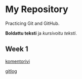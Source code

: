 # My Repository

Practicing Git and GitHub.

**Boldattu teksti** ja *kursivoitu teksti*.


## Week 1

[komentorivi](https://github.com/tammekasra/ot-harjoitustyo2024/blob/main/laskarit/viikko1/komentorivi.txt)



[gitlog](https://github.com/tammekasra/ot-harjoitustyo2024/blob/main/laskarit/viikko1/gitlog.txt)

